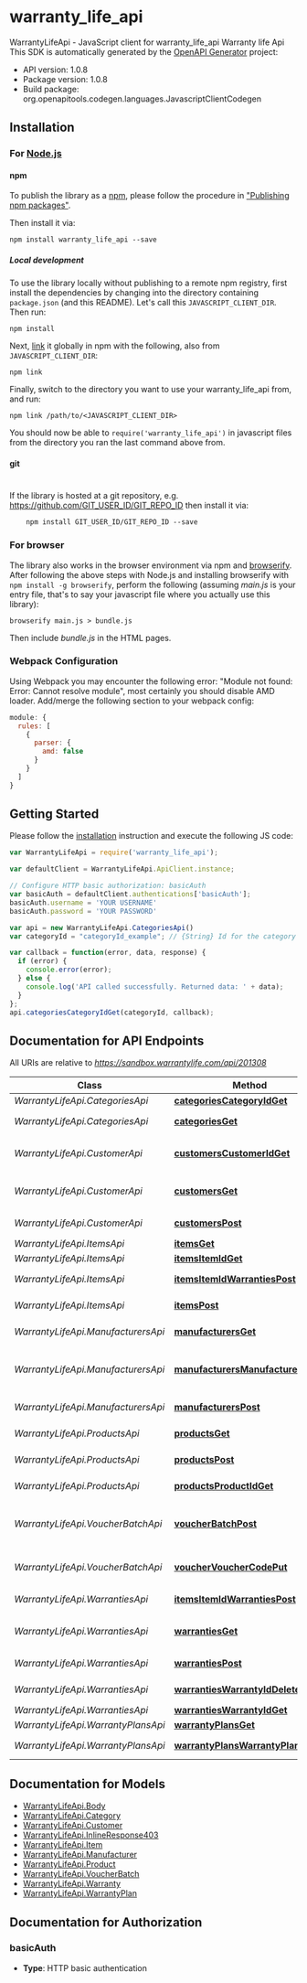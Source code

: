 # warranty_life_api

WarrantyLifeApi - JavaScript client for warranty_life_api
Warranty life Api
This SDK is automatically generated by the [OpenAPI Generator](https://openapi-generator.tech) project:

- API version: 1.0.8
- Package version: 1.0.8
- Build package: org.openapitools.codegen.languages.JavascriptClientCodegen

## Installation

### For [Node.js](https://nodejs.org/)

#### npm

To publish the library as a [npm](https://www.npmjs.com/),
please follow the procedure in ["Publishing npm packages"](https://docs.npmjs.com/getting-started/publishing-npm-packages).

Then install it via:

```shell
npm install warranty_life_api --save
```

##### Local development

To use the library locally without publishing to a remote npm registry, first install the dependencies by changing 
into the directory containing `package.json` (and this README). Let's call this `JAVASCRIPT_CLIENT_DIR`. Then run:

```shell
npm install
```

Next, [link](https://docs.npmjs.com/cli/link) it globally in npm with the following, also from `JAVASCRIPT_CLIENT_DIR`:

```shell
npm link
```

Finally, switch to the directory you want to use your warranty_life_api from, and run:

```shell
npm link /path/to/<JAVASCRIPT_CLIENT_DIR>
```

You should now be able to `require('warranty_life_api')` in javascript files from the directory you ran the last 
command above from.

#### git
#
If the library is hosted at a git repository, e.g.
https://github.com/GIT_USER_ID/GIT_REPO_ID
then install it via:

```shell
    npm install GIT_USER_ID/GIT_REPO_ID --save
```

### For browser

The library also works in the browser environment via npm and [browserify](http://browserify.org/). After following
the above steps with Node.js and installing browserify with `npm install -g browserify`,
perform the following (assuming *main.js* is your entry file, that's to say your javascript file where you actually 
use this library):

```shell
browserify main.js > bundle.js
```

Then include *bundle.js* in the HTML pages.

### Webpack Configuration

Using Webpack you may encounter the following error: "Module not found: Error:
Cannot resolve module", most certainly you should disable AMD loader. Add/merge
the following section to your webpack config:

```javascript
module: {
  rules: [
    {
      parser: {
        amd: false
      }
    }
  ]
}
```

## Getting Started

Please follow the [installation](#installation) instruction and execute the following JS code:

```javascript
var WarrantyLifeApi = require('warranty_life_api');

var defaultClient = WarrantyLifeApi.ApiClient.instance;

// Configure HTTP basic authorization: basicAuth
var basicAuth = defaultClient.authentications['basicAuth'];
basicAuth.username = 'YOUR USERNAME'
basicAuth.password = 'YOUR PASSWORD'

var api = new WarrantyLifeApi.CategoriesApi()
var categoryId = "categoryId_example"; // {String} Id for the category you would like to retrieve

var callback = function(error, data, response) {
  if (error) {
    console.error(error);
  } else {
    console.log('API called successfully. Returned data: ' + data);
  }
};
api.categoriesCategoryIdGet(categoryId, callback);

```

## Documentation for API Endpoints

All URIs are relative to *https://sandbox.warrantylife.com/api/201308*

Class | Method | HTTP request | Description
------------ | ------------- | ------------- | -------------
*WarrantyLifeApi.CategoriesApi* | [**categoriesCategoryIdGet**](docs/CategoriesApi.md#categoriesCategoryIdGet) | **GET** /categories/{categoryId} | 
*WarrantyLifeApi.CategoriesApi* | [**categoriesGet**](docs/CategoriesApi.md#categoriesGet) | **GET** /categories | List of all categories
*WarrantyLifeApi.CustomerApi* | [**customersCustomerIdGet**](docs/CustomerApi.md#customersCustomerIdGet) | **GET** /customers/{customerId} | get customer by customer id
*WarrantyLifeApi.CustomerApi* | [**customersGet**](docs/CustomerApi.md#customersGet) | **GET** /customers | get a customer by refId
*WarrantyLifeApi.CustomerApi* | [**customersPost**](docs/CustomerApi.md#customersPost) | **POST** /customers | Add a new customer
*WarrantyLifeApi.ItemsApi* | [**itemsGet**](docs/ItemsApi.md#itemsGet) | **GET** /items | get an item
*WarrantyLifeApi.ItemsApi* | [**itemsItemIdGet**](docs/ItemsApi.md#itemsItemIdGet) | **GET** /items/{itemId} | get an item
*WarrantyLifeApi.ItemsApi* | [**itemsItemIdWarrantiesPost**](docs/ItemsApi.md#itemsItemIdWarrantiesPost) | **POST** /items/{itemId}/warranties | create warranty
*WarrantyLifeApi.ItemsApi* | [**itemsPost**](docs/ItemsApi.md#itemsPost) | **POST** /items | create new item
*WarrantyLifeApi.ManufacturersApi* | [**manufacturersGet**](docs/ManufacturersApi.md#manufacturersGet) | **GET** /manufacturers | get list of manufacturers
*WarrantyLifeApi.ManufacturersApi* | [**manufacturersManufacturerIdGet**](docs/ManufacturersApi.md#manufacturersManufacturerIdGet) | **GET** /manufacturers/{manufacturerId} | specific manufacturer from warranty life id
*WarrantyLifeApi.ManufacturersApi* | [**manufacturersPost**](docs/ManufacturersApi.md#manufacturersPost) | **POST** /manufacturers | create new manufacturer
*WarrantyLifeApi.ProductsApi* | [**productsGet**](docs/ProductsApi.md#productsGet) | **GET** /products | get a list of products
*WarrantyLifeApi.ProductsApi* | [**productsPost**](docs/ProductsApi.md#productsPost) | **POST** /products | create new product
*WarrantyLifeApi.ProductsApi* | [**productsProductIdGet**](docs/ProductsApi.md#productsProductIdGet) | **GET** /products/{productId} | get a single product by id
*WarrantyLifeApi.VoucherBatchApi* | [**voucherBatchPost**](docs/VoucherBatchApi.md#voucherBatchPost) | **POST** /voucher-batch | create a bunch of vouchers for warranties
*WarrantyLifeApi.VoucherBatchApi* | [**voucherVoucherCodePut**](docs/VoucherBatchApi.md#voucherVoucherCodePut) | **PUT** /voucher/{voucherCode} | issue a warranty from the batch
*WarrantyLifeApi.WarrantiesApi* | [**itemsItemIdWarrantiesPost**](docs/WarrantiesApi.md#itemsItemIdWarrantiesPost) | **POST** /items/{itemId}/warranties | create warranty
*WarrantyLifeApi.WarrantiesApi* | [**warrantiesGet**](docs/WarrantiesApi.md#warrantiesGet) | **GET** /warranties | get warranty by query params
*WarrantyLifeApi.WarrantiesApi* | [**warrantiesPost**](docs/WarrantiesApi.md#warrantiesPost) | **POST** /warranties | create warranty
*WarrantyLifeApi.WarrantiesApi* | [**warrantiesWarrantyIdDelete**](docs/WarrantiesApi.md#warrantiesWarrantyIdDelete) | **DELETE** /warranties/{warrantyId} | delete an item
*WarrantyLifeApi.WarrantiesApi* | [**warrantiesWarrantyIdGet**](docs/WarrantiesApi.md#warrantiesWarrantyIdGet) | **GET** /warranties/{warrantyId} | get an item
*WarrantyLifeApi.WarrantyPlansApi* | [**warrantyPlansGet**](docs/WarrantyPlansApi.md#warrantyPlansGet) | **GET** /warranty-plans | 
*WarrantyLifeApi.WarrantyPlansApi* | [**warrantyPlansWarrantyPlanIdGet**](docs/WarrantyPlansApi.md#warrantyPlansWarrantyPlanIdGet) | **GET** /warranty-plans/{warrantyPlanId} | 


## Documentation for Models

 - [WarrantyLifeApi.Body](docs/Body.md)
 - [WarrantyLifeApi.Category](docs/Category.md)
 - [WarrantyLifeApi.Customer](docs/Customer.md)
 - [WarrantyLifeApi.InlineResponse403](docs/InlineResponse403.md)
 - [WarrantyLifeApi.Item](docs/Item.md)
 - [WarrantyLifeApi.Manufacturer](docs/Manufacturer.md)
 - [WarrantyLifeApi.Product](docs/Product.md)
 - [WarrantyLifeApi.VoucherBatch](docs/VoucherBatch.md)
 - [WarrantyLifeApi.Warranty](docs/Warranty.md)
 - [WarrantyLifeApi.WarrantyPlan](docs/WarrantyPlan.md)


## Documentation for Authorization


### basicAuth

- **Type**: HTTP basic authentication

